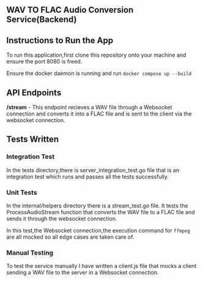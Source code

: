 ## WAV TO FLAC Audio Conversion Service(Backend)

## Instructions to Run the App

To run this application,first clone this repository onto your machine and ensure the port 8080 is freed.

Ensure the docker daemon is running and run `docker compose up --build`

## API Endpoints

**/stream** - This endpoint recieves a WAV file through a Websocket connection and converts it into a FLAC file and is sent to the client via the websocket connection.

## Tests Written

### Integration Test

In the tests directory,there is server_integration_test.go file that is an integration test which runs and passes all the tests successfully.

### Unit Tests

In the internal/helpers directory there is a stream_test.go file. It tests the ProcessAudioStream function that converts the WAV file to a FLAC file and sends it through the websocket connection.

In this test,the Websocket connection,the execution command for `ffmpeg` are all mocked so all edge cases are taken care of.

### Manual Testing

To test the service manually I have written a client.js file that mocks a client sending a WAV file to the server in a Websocket connection.
